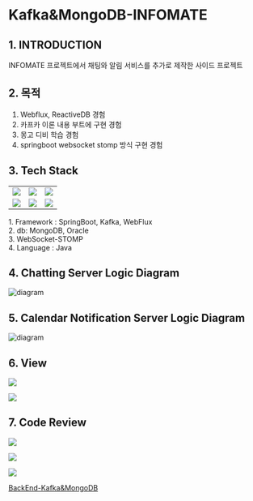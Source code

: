 # Kafka&amp;MongoDB-INFOMATE


## 1. INTRODUCTION
INFOMATE 프로젝트에서 채팅와 알림 서비스를 추가로 제작한 사이드 프로젝트

## 2. 목적
1. Webflux, ReactiveDB 경험
2. 카프카 이론 내용 부트에 구현 경험
3. 몽고 디비 학습 경험
4. springboot websocket stomp 방식 구현 경험


## 3. Tech Stack

<tabs>
<tab title="Image">
<table>
    <tr>
        <td><img src="springboot.jpg" /></td>
        <td><img src="kafka.jpg" /></td>
        <td><img src="java.jpg" /></td>
    </tr>
    <tr>
        <td><img src="mongodb.jpg" /></td>
        <td><img src="oracle.jpg" /></td>
        <td><img src="intelij.jpg" /></td>
    </tr>
</table>
</tab>
<tab title="Text">
    <p>
        1. Framework : SpringBoot, Kafka, WebFlux <br />
        2. db: MongoDB, Oracle <br />
        3. WebSocket-STOMP <br />
        4. Language : Java <br />
    </p>
</tab>
</tabs>


## 4.  Chatting Server Logic Diagram

![diagram](https://github.com/yoosc89/INFOMATE_Kafka_MongoDB/blob/main/src/main/resources/static/logo/diagram.jpg?raw=true)

## 5. Calendar Notification Server Logic Diagram

![diagram](https://github.com/yoosc89/INFOMATE_Kafka_MongoDB/blob/main/src/main/resources/static/logo/calendarNotification.jpg?raw=true)



## 6. View
![](01kafkaMongoDBInfomate.jpg)

![](02kafkaMongoDBInfomate.jpg)

## 7. Code Review
![](03kafkaMongoDBInfomate.jpg)

![](04kafkaMongoDBInfomate.jpg)

![](05kafkaMongoDBInfomate.jpg)


<seealso>
    <category ref="git">
        <a href="https://github.com/yoosc89/INFOMATE_Kafka_MongoDB">BackEnd-Kafka&MongoDB</a>
    </category>
</seealso>